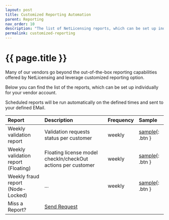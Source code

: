 ```yaml
---
layout: post
title: Customized Reporting Automation
parent: Reporting
nav_order: 10
description: "The list of NetLicensing reports, which can be set up individually for vendor account"
permalink: customized-reporting
---
```


{{ page.title }}
================

Many of our vendors go beyond the out-of-the-box reporting capabilities offered by NetLicensing and leverage customized reporting option.

Below you can find the list of the reports, which can be set up individually for your vendor account.

Scheduled reports will be run automatically on the defined times and sent to your defined EMail.

| Report | Description | Frequency | Sample |
|:-------|:------------|:----------|:-------|
| Weekly validation report | Validation requests status per customer | weekly | [sample](#){: .btn } |
| Weekly validation report (Floating) | Floating license model checkIn/checkOut actions per customer | weekly | [sample](#){: .btn } |
| Weekly fraud report (Node-Locked) | ... | weekly | [sample](#){: .btn } |
| Miss a Report? | [Send Request](https://netlicensing.io/contact/) |  |  |
